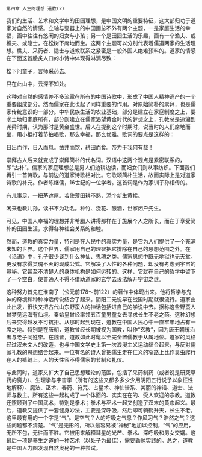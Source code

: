     第四章 人生的理想 道教(2) 

   我们的生活、艺术和文学中的田园理想，是中国文明的重要特征，这大部归功于道家对自然的情感。立轴与瓷器上的中国画总不外有两个主题，一是家庭生活的幸福，画中往往有悠闲的妇女与小孩；另一个是田园生活的乐趣，画有一个渔夫、或樵夫、或隐士，在松树下席地而坐。这两个主题可以分别代表着儒道两家的生活理想。樵夫、采药者、隐士与道教联系之紧密是一般外国人绝难预料的。道家的情感在下面这首脍炙人口的小诗中体现得淋漓尽致：

   松下问童子，言师采药去。

   只在此山中，云深不知处。

   这种对自然的感情差不多流露在所有的中国诗歌中，形成了中国人精神遗产的一个重要组成部分。然而儒家在此也起了同样重要的作用。对原始简朴的崇拜，也是儒家传统意识的一部分。中华民族生活的农业基础，部分是建立在家庭制度之上，要求土地归家庭所有，部分则建立在儒家渴望黄金时代的梦想之上，孔教总是追溯到尧舜时期，认为那时是黄金盛世。后人在提到这个时期时，说当时的人们席地而坐，用小棍打着节拍唱歌，那么幸福，那么优雅。歌词的要点是这样的：

   日出而作，日入而息。凿井而饮，耕田而食。帝力于我何有哉！

   崇拜古人后来就变成了崇拜简朴的代名词。汉语中这两个观点是紧密联系的，即“古朴”。儒家的家庭理想总是男人们边耕边读，而妇女们则从事纺织。下面我们再引一首诗歌，与前边的道家诗歌相对比。它歌颂简朴生活，故而实际上是对道家诗歌的补充。作者陈继儒，16世纪的一位学者。这首词是作为家训子孙相传的。

   有儿事足，一把茅遮屋。若使薄田耕不熟，添个新生黄犊。

   闲来也教儿孙，读书不为功名。种竹、浇花、酿酒，世家闭户先生。

   可见，中国人幸福的理想并非希腊人讲得那样在于施展个人之所长，而在于享受简朴的田园生活，求得各种社会关系的和睦。

   然而，道教的真实力量，特别是在人民中的真实力量，是它为人们提供了一个充满未知的世界。这个世界，儒家用自己的理智把它排除在自己的思想范围之外。在《论语》中，孔子很少谈到什么神仙、鬼魂之类。儒家思想中既无地狱也无天堂。更没有求得灵魂不灭的现成公式。它解决了人性的各种问题，却没有考虑到宇宙的奥秘。它甚至不清楚人的身体机构是如何运转的。这样，它就在自己的哲学中留下了一个空白，使普通人不得不借助道家的玄学去设法解开宇宙之谜。

   这种努力首先在淮南子（公元前178～前122）的著作中体现出来。他将哲学与鬼神的奇境和种种神话传说结合了起来。阴阳二元说早在战国时期就很流行。道家由此出发，很快又把古代山东野蛮人的神话包括进自己的学说中去。据称这些野蛮人曾梦见远海有仙境。秦始皇曾经率领五百童男童女去寻求长生不老之药。这种幻想后来变得越发不可抗拒。从那时起到现在，道教在中国人民心中一直牢牢地占有一席之地。特别是在唐朝，道教曾经长期被视为国教，叫作“玄教”，因为唐王朝统治者与老子同姓李。在魏晋，道教如此时髦以至完全置儒教于从属地位。道家的风格经过汉未文人的改造，也与中国文学史上第一次浪漫主义运动结合起来，与反对儒家礼教的思想结合起来。一位有名的诗人曾把儒生走在仁义的窄路上比作臭虫爬行在人的裤缝上。人的天性容不得儒家的节制和礼仪。

   与此同时，道家又扩大了自己思想理论的范围，包括了采药制药（或者说是研究草药的魔力）、生理学与宇宙学（所有的这些又都多多少少用阴阳五行说予以象征性地解释）、魔法、巫术、春药、符咒、占星术、神仙谱系、美丽的神话、道士、法师与教主。所有这些一起构成了一个体面的、实实在在的、受人欢迎的宗教。道教还照顾到了中国武术，特别是拳术；拳术与巫术一起又创造了汉末的黄巾起义。最后，道教又提供了一套健身妙法，主要是深呼吸，然后即可骑鹤升天，长生不老。这里最有用的一个字是“气”。是空气？人的呼吸之气息？作风习气？浩然之气？这些问题都不清楚。“气”是无形的，所以最容易被“神秘”地加以控制，“气”的应用，无所不包，无往而不胜。它被用来解释彗星的光芒、拳术、深呼吸和男女交媾。这最后一项是养生之道的一种艺术（以处子为最佳），需要勤勉实践的。总之，道教是中国人力图发现自然奥秘的一种尝试。

